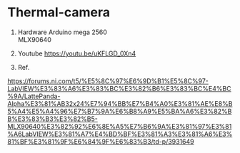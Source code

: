 # Thermal-camera

1. Hardware
  Arduino mega 2560  
  MLX90640
  
  
2. Youtube
  https://youtu.be/uKFLGD_0Xn4
  
  
3. Ref. 

https://forums.ni.com/t5/%E5%8C%97%E6%9D%B1%E5%8C%97-LabVIEW%E3%83%A6%E3%83%BC%E3%82%B6%E3%83%BC%E4%BC%9A/LattePanda-Alpha%E3%81%AB32x24%E7%94%BB%E7%B4%A0%E3%81%AE%E8%B5%A4%E5%A4%96%E7%B7%9A%E6%B8%A9%E5%BA%A6%E3%82%BB%E3%83%B3%E3%82%B5-MLX90640%E3%82%92%E6%8E%A5%E7%B6%9A%E3%81%97%E3%81%A6LabVIEW%E3%81%A7%E4%BD%BF%E3%81%A3%E3%81%A6%E3%81%BF%E3%81%9F%E6%84%9F%E6%83%B3/td-p/3931649





